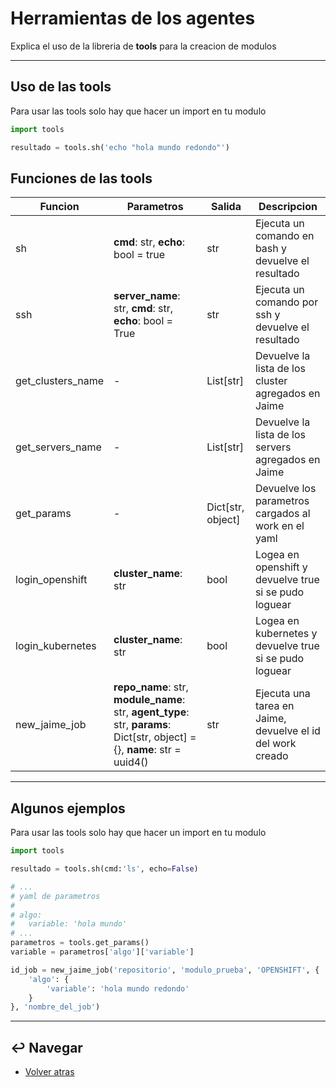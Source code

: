 # Herramientas de los agentes

Explica el uso de la libreria de **tools** para la creacion de modulos

---

## Uso de las tools

Para usar las tools solo hay que hacer un import en tu modulo

```python
import tools

resultado = tools.sh('echo "hola mundo redondo"')
```

## Funciones de las tools

| Funcion           | Parametros                                                                                    | Salida                | Descripcion                                               |
| ---               | ---                                                                                           | ---                   | ---                                                       |
| sh                | **cmd**: str, **echo**: bool = true                                                           | str                   | Ejecuta un comando en bash y devuelve el resultado        |
| ssh               | **server_name**: str, **cmd**: str, **echo**: bool = True                                     | str                   | Ejecuta un comando por ssh y devuelve el resultado        |
| get_clusters_name | -                                                                                             | List[str]             | Devuelve la lista de los cluster agregados en Jaime       |
| get_servers_name  | -                                                                                             | List[str]             | Devuelve la lista de los servers agregados en Jaime       |
| get_params        | -                                                                                             | Dict[str, object]     | Devuelve los parametros cargados al work en el yaml       |
| login_openshift   | **cluster_name**: str                                                                         | bool                  | Logea en openshift y devuelve true si se pudo loguear     |
| login_kubernetes  | **cluster_name**: str                                                                         | bool                  | Logea en kubernetes y devuelve true si se pudo loguear    |
| new_jaime_job    | **repo_name**: str, **module_name**: str, **agent_type**: str, **params**: Dict[str, object] = {}, **name**: str = uuid4() | str                   | Ejecuta una tarea en Jaime, devuelve el id del work creado |

---

## Algunos ejemplos

Para usar las tools solo hay que hacer un import en tu modulo

```python
import tools

resultado = tools.sh(cmd:'ls', echo=False)

# ...
# yaml de parametros
#
# algo:
#   variable: 'hola mundo'
# ...
parametros = tools.get_params()
variable = parametros['algo']['variable']

id_job = new_jaime_job('repositorio', 'modulo_prueba', 'OPENSHIFT', {
    'algo': {
        'variable': 'hola mundo redondo'
    }
}, 'nombre_del_job')
```

---

## :leftwards_arrow_with_hook: Navegar

* [Volver atras](../README.md)
